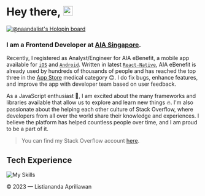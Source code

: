 # Hey there, <img src="https://media.giphy.com/media/hvRJCLFzcasrR4ia7z/giphy.gif" width="25px">

[![@naandalist's Holopin board](https://holopin.io/api/user/board?user=naandalist)](https://holopin.io/@naandalist)

### I am a Frontend Developer at [AIA Singapore]('https://www.aia.com.sg/).

Recently, I registered as Analyst/Engineer for AIA eBenefit, a mobile app available for [`iOS`](https://apps.apple.com/sg/app/aia-ebenefits-app/id1523776118) and [`Android`](https://play.google.com/store/apps/details?id=com.aia.ebenefitsapp&hl=en_US). Written in latest [`React-Native`](https://reactnative.dev/blog), AIA eBenefit is already used by hundreds of thousands of people and has reached the top three in the [App Store](https://apps.apple.com/sg/charts/iphone/medical-apps/6020) medical category 😊. I do fix bugs, enhance features, and improve the app with developer team based on user feedback.

As a JavaScript enthusiast 🚀, I am excited about the many frameworks and libraries available that allow us to explore and learn new things 🔥. I'm also passionate about the helping each other culture of Stack Overflow, where developers from all over the world share their knowledge and experiences. I believe the platform has helped countless people over time, and I am proud to be a part of it. 

> You can find my Stack Overflow account [here](https://stackoverflow.com/users/13633973/naandalist).

## Tech Experience

![My Skills](https://skillicons.dev/icons?i=js,figma,mongo,ts,nodejs,tailwind,react,next,git,github)



© 2023 — Listiananda Apriliawan
